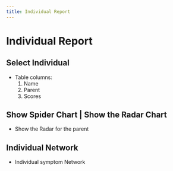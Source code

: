 ```yaml
---
title: Individual Report
---
```

# Individual Report

## Select Individual
- Table columns:
  1. Name
  2. Parent
  3. Scores

## Show Spider Chart | Show the Radar Chart
- Show the Radar for the parent

## Individual Network
- Individual symptom Network
